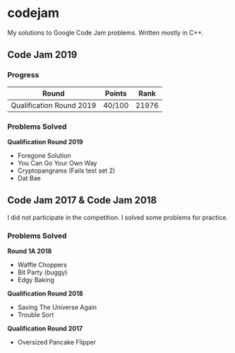 # codejam

My solutions to Google Code Jam problems. Written mostly in C++.

## Code Jam 2019

### Progress
| Round                    | Points | Rank  |
|--------------------------|:------:|:-----:|
| Qualification Round 2019 | 40/100 | 21976 |

### Problems Solved

**Qualification Round 2019**
  * Foregone Solution
  * You Can Go Your Own Way
  * Cryptopangrams (Fails test set 2)
  * Dat Bae

## Code Jam 2017 & Code Jam 2018
I did not participate in the competition. I solved some problems for practice.

### Problems Solved

**Round 1A 2018**
  * Waffle Choppers
  * Bit Party (buggy)
  * Edgy Baking

**Qualification Round 2018**
  * Saving The Universe Again
  * Trouble Sort

**Qualification Round 2017**
  * Oversized Pancake Flipper
